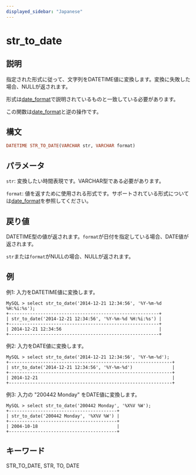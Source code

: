 ```yaml
---
displayed_sidebar: "Japanese"
---
```


# str_to_date

## 説明

指定された形式に従って、文字列をDATETIME値に変換します。変換に失敗した場合、NULLが返されます。

形式は[date_format](./date_format.md)で説明されているものと一致している必要があります。

この関数は[date_format](./date_format.md)と逆の操作です。

## 構文

```Haskell
DATETIME STR_TO_DATE(VARCHAR str, VARCHAR format)
```

## パラメータ

`str`: 変換したい時間表現です。VARCHAR型である必要があります。

`format`: 値を返すために使用される形式です。サポートされている形式については[date_format](./date_format.md)を参照してください。

## 戻り値

DATETIME型の値が返されます。`format`が日付を指定している場合、DATE値が返されます。

`str`または`format`がNULLの場合、NULLが返されます。

## 例

例1: 入力をDATETIME値に変換します。

```Plain Text
MySQL > select str_to_date('2014-12-21 12:34:56', '%Y-%m-%d %H:%i:%s');
+---------------------------------------------------------+
| str_to_date('2014-12-21 12:34:56', '%Y-%m-%d %H:%i:%s') |
+---------------------------------------------------------+
| 2014-12-21 12:34:56                                     |
+---------------------------------------------------------+
```

例2: 入力をDATE値に変換します。

```Plain Text
MySQL > select str_to_date('2014-12-21 12:34:56', '%Y-%m-%d');
+--------------------------------------------------------------+
| str_to_date('2014-12-21 12:34:56', '%Y-%m-%d')               |
+--------------------------------------------------------------+
| 2014-12-21                                                   |
+--------------------------------------------------------------+
```

例3: 入力の "200442 Monday" をDATE値に変換します。

```Plain Text
MySQL > select str_to_date('200442 Monday', '%X%V %W');
+-----------------------------------------+
| str_to_date('200442 Monday', '%X%V %W') |
+-----------------------------------------+
| 2004-10-18                              |
+-----------------------------------------+
```

## キーワード

STR_TO_DATE, STR, TO, DATE
